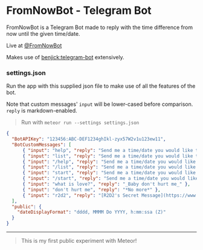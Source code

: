 # FromNowBot - Telegram Bot

FromNowBot is a Telegram Bot made to reply with the time difference from now until the given time/date.

Live at [@FromNowBot](https://telegram.me/FromNowBot)

Makes use of [benjick:telegram-bot](https://github.com/benjick/meteor-telegram-bot) extensively.

### settings.json
Run the app with this supplied json file to make use of all the features of the bot.

Note that custom messages' `input` will be lower-cased before comparison. `reply` is markdown-enabled.

> Run with `meteor run --settings settings.json`
```json
{
  "BotAPIKey": "123456:ABC-DEF1234ghIkl-zyx57W2v1u123ew11",
  "BotCustomMessages": [
	  { "input": "help", "reply": "Send me a time/date you would like to calculate the difference from now til!" },
	  { "input": "list", "reply": "Send me a time/date you would like to calculate the difference from now til!" },
	  { "input": "/help", "reply": "Send me a time/date you would like to calculate the difference from now til!" },
	  { "input": "/list", "reply": "Send me a time/date you would like to calculate the difference from now til!" },
	  { "input": "start", "reply": "Send me a time/date you would like to calculate the difference from now til!" },
	  { "input": "/start", "reply": "Send me a time/date you would like to calculate the difference from now til!" },
	  { "input": "what is love?", "reply": "_Baby don't hurt me_" },
	  { "input": "don't hurt me", "reply": "*No more*" },
	  { "input": "r2d2", "reply": "[R2D2's Secret Message](https://www.youtube.com/watch?v=6-HUgzYPm9g)" }
  ],
  "public": {
    "dateDisplayFormat": "dddd, MMMM Do YYYY, h:mm:ssa (Z)"
  }
}
```

---

> This is my first public experiment with Meteor!

